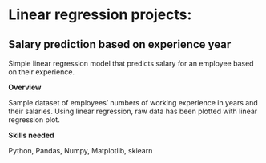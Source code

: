 # **Linear regression projects:** 

## **Salary prediction based on experience year** 
Simple linear regression model that predicts salary for an employee based on their experience. 

**Overview**

Sample dataset of employees’ numbers of working experience in years and their salaries. Using linear regression, raw data has been plotted with linear regression plot. 

**Skills needed** 

Python, Pandas, Numpy, Matplotlib, sklearn

